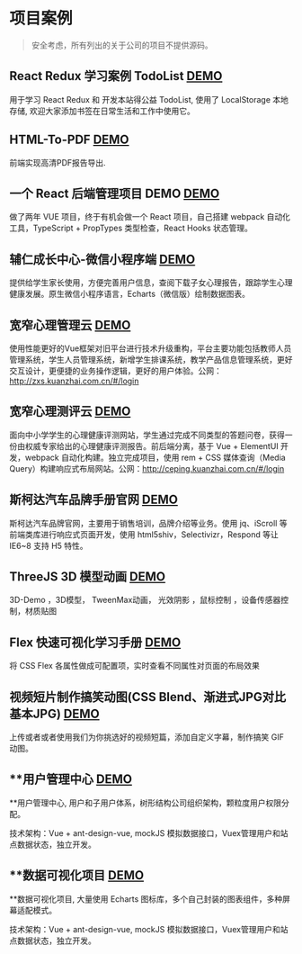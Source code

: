 # 项目案例

> 安全考虑，所有列出的关于公司的项目不提供源码。 
## React Redux 学习案例 TodoList [DEMO](http://www.peichenhu.cn/websiteList/TodoList/)

用于学习 React Redux 和 开发本站得公益 TodoList, 使用了 LocalStorage 本地存储, 欢迎大家添加书签在日常生活和工作中使用它。

## HTML-To-PDF [DEMO](http://www.peichenhu.cn/websiteList/HTMLToPDF/)

前端实现高清PDF报告导出.

## 一个 React 后端管理项目 DEMO [DEMO](http://www.peichenhu.cn/websiteList/ReactDemo/)

做了两年 VUE 项目，终于有机会做一个 React 项目，自己搭建 webpack 自动化工具，TypeScript + PropTypes 类型检查，React Hooks 状态管理。

## 辅仁成长中心-微信小程序端 [DEMO](http://www.peichenhu.cn/websiteList/wechat-miniApp/)

提供给学生家长使用，方便完善用户信息，查阅下载子女心理报告，跟踪学生心理健康发展。原生微信小程序语言，Echarts（微信版）绘制数据图表。
  
## 宽窄心理管理云 [DEMO](http://www.peichenhu.cn/websiteList/kzTeacher/)

使用性能更好的Vue框架对旧平台进行技术升级重构，平台主要功能包括教师人员管理系统，学生人员管理系统，新增学生排课系统，教学产品信息管理系统，更好交互设计，更便捷的业务操作逻辑，更好的用户体验。公网：http://zxs.kuanzhai.com.cn/#/login
  
## 宽窄心理测评云 [DEMO](http://www.peichenhu.cn/websiteList/kzStudent/)

面向中小学学生的心理健康评测网站，学生通过完成不同类型的答题问卷，获得一份由权威专家给出的心理健康评测报告。前后端分离，基于 Vue + ElementUI 开发，webpack 自动化构建。独立完成项目，使用 rem + CSS 媒体查询（Media Query）构建响应式布局网站。公网：http://ceping.kuanzhai.com.cn/#/login
    
## 斯柯达汽车品牌手册官网 [DEMO](http://www.skoda-brandmanual.com)

斯柯达汽车品牌官网，主要用于销售培训，品牌介绍等业务。使用 jq、iScroll 等前端类库进行响应式页面开发，使用 html5shiv，Selectivizr，Respond 等让 IE6~8 支持 H5 特性。
  
## ThreeJS 3D 模型动画 [DEMO](http://www.peichenhu.cn/websiteList/3D/)

3D-Demo ，3D模型， TweenMax动画， 光效阴影 ，鼠标控制 ，设备传感器控制，材质贴图 
 
## Flex 快速可视化学习手册 [DEMO](http://www.peichenhu.cn/websiteList/flex/)

将 CSS Flex 各属性做成可配置项，实时查看不同属性对页面的布局效果

## 视频短片制作搞笑动图(CSS Blend、渐进式JPG对比基本JPG) [DEMO](http://www.peichenhu.cn/websiteList/VideoToGif/)

上传或者或者使用我们为你挑选好的视频短篇，添加自定义字幕，制作搞笑 GIF 动图。

## **用户管理中心 [DEMO](http://www.peichenhu.cn/websiteList/xxAdminCenter/)

**用户管理中心, 用户和子用户体系，树形结构公司组织架构，颗粒度用户权限分配。

技术架构：Vue + ant-design-vue, mockJS 模拟数据接口，Vuex管理用户和站点数据状态，独立开发。

## **数据可视化项目 [DEMO](http://www.peichenhu.cn/websiteList/BigDataScreen/index.html#/backend?t=token&d=id&r=s&c=cookie)

**数据可视化项目, 大量使用 Echarts 图标库，多个自己封装的图表组件，多种屏幕适配模式。

技术架构：Vue + ant-design-vue, mockJS 模拟数据接口，Vuex管理用户和站点数据状态，独立开发。
